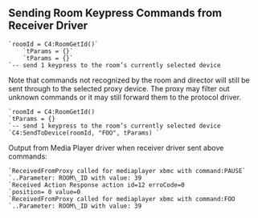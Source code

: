 ## Sending Room Keypress Commands from Receiver Driver


```
`roomId = C4:RoomGetId()`
	`tParams = {}`
	`tParams = {}`
`-- send 1 keypress to the room’s currently selected device
```

Note that commands not recognized by the room and director will still be sent through to the selected proxy device. The proxy may filter out unknown commands or it may still forward them to the protocol driver.

```
`roomId = C4:RoomGetId()
`tParams = {}
`-- send 1 keypress to the room’s currently selected device
`C4:SendToDevice(roomId, "FOO", tParams) `
```

Output from Media Player driver when receiver driver sent above commands:

```
`ReceivedFromProxy called for mediaplayer xbmc with command:PAUSE`
`..Parameter: ROOM\_ID with value: 39
`Received Action Response action id=12 erroCode=0
`position= 0 value=0
`ReceivedFromProxy called for mediaplayer xbmc with command:FOO
`..Parameter: ROOM\_ID with value: 39
```
